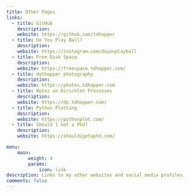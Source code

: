 ```yaml
---
title: Other Pages 
links:
  - title: GitHub
    description: 
    website: https://github.com/tdhopper
  - title: Do You Play Ball?
    description: 
    website: https://instagram.com/doyouplayball
  - title: Free Disk Space
    description: 
    website: https://freespace.tdhopper.com/
  - title: dothopper photography
    description: 
    website: https://photos.tdhopper.com  
  - title: Notes on Dirichlet Processes 
    description: 
    website: https://dp.tdhopper.com/ 
  - title: Python Plotting    
    description: 
    website: https://pythonplot.com/
  - title: Should I Get a Phd?    
    description: 
    website: https://shouldigetaphd.com/    

menu:
    main: 
        weight: 4
        params:
            icon: link
description: Links to my other websites and social media profiles.
comments: false
---
```

